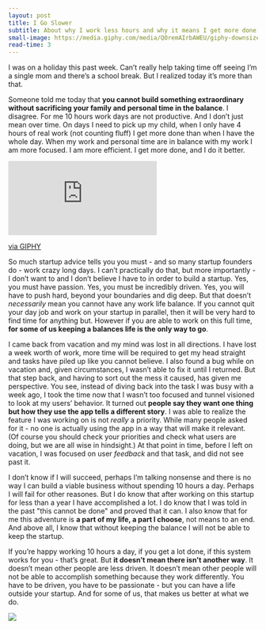 ```yaml
---
layout: post
title: I Go Slower
subtitle: About why I work less hours and why it means I get more done
small-image: https://media.giphy.com/media/QOremAIrbAWEU/giphy-downsized.gif
read-time: 3
---
```


I was on a holiday this past week. Can’t really help taking time off seeing I’m a single mom and there’s a school break. But I realized today it’s more than that.

Someone told me today that **you cannot build something extraordinary without sacrificing your family and personal time in the balance**. I disagree. For me 10 hours work days are not productive. And I don’t just mean over time. On days I need to pick up my child, when I only have 4 hours of real work (not counting fluff) I get more done than when I have the whole day. When my work and personal time are in balance with my work I am more focused. I am more efficient. I get more done, and I do it better.

<iframe src="https://giphy.com/embed/QOremAIrbAWEU" frameBorder="0" class="post-image post-gif" allowFullScreen></iframe><p><a href="https://giphy.com/gifs/cat-funny-QOremAIrbAWEU">via GIPHY</a></p>

So much startup advice tells you you must - and so many startup founders do - work crazy long days. I can’t practically do that, but more importantly - I don’t want to and I don’t believe I have to in order to build a startup. Yes, you must have passion. Yes, you must be incredibly driven. Yes, you will have to push hard, beyond your boundaries and dig deep. But that doesn’t *necessarily* mean you cannot have any work life balance. If you cannot quit your day job and work on your startup in parallel, then it will be very hard to find time for anything but. However if you are able to work on this full time, **for some of us keeping a balances life is the only way to go**.

I came back from vacation and my mind was lost in all directions. I have lost a week worth of work, more time will be required to get my head straight and tasks have piled up like you cannot believe. I also found a bug while on vacation and, given circumstances, I wasn’t able to fix it until I returned. But that step back, and having to sort out the mess it caused, has given me perspective. You see, instead of diving back into the task I was busy with a week ago, I took the time now that I wasn’t too focused and tunnel visioned to look at my users’ behavior. It turned out **people say they want one thing but how they use the app tells a different story**. I was able to realize the feature I was working on is not _really_ a priority. While many people asked for it - no one is actually using the app in a way that will make it relevant. (Of course you should check your priorities and check what users are doing, but we are all wise in hindsight.) At that point in time, before I left on vacation, I was focused on user *feedback* and that task, and did not see past it.

I don’t know if I will succeed, perhaps I’m talking nonsense and there is no way I can build a viable business without spending 10 hours a day. Perhaps I will fail for other reasones. But I do know that after working on this startup for less than a year I have accomplished a lot. I do know that I was told in the past "this cannot be done" and proved that it can. I also know that for me this adventure is **a part of my life, a part I choose**, not means to an end. And above all, I know that without keeping the balance I will not be able to keep the startup.

If you’re happy working 10 hours a day, if you get a lot done, if this system works for you - that’s great. But **it doesn’t mean there isn't another way**. It doesn’t mean other people are less driven. It doesn’t mean other people will not be able to accomplish something because they work differently. You have to be driven, you have to be passionate - but you can have a life outside your startup. And for some of us, that makes us better at what we do.

<span class="inline-post-image"><img src="{{ site.baseurl }}/assets/img/slower_meme.jpg" class="post-image" /></span>

